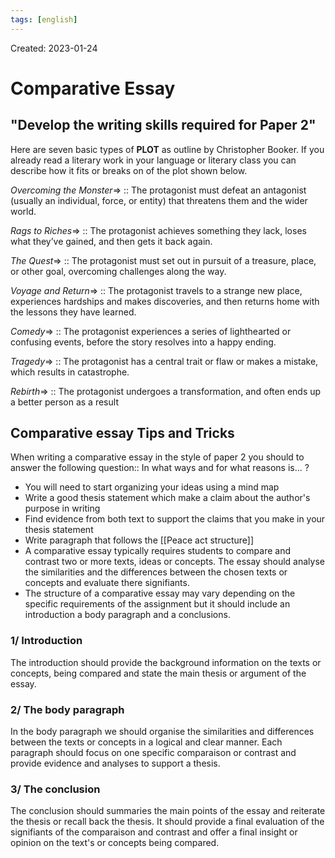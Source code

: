 ```yaml
---
tags: [english] 
---
```

Created: 2023-01-24

# Comparative Essay
## "Develop the writing skills required for Paper 2"
Here are seven basic types of **PLOT** as outline by Christopher Booker. If you already read a literary work in your language or literary class you can describe how it fits or breaks on of the plot shown below.

*Overcoming the Monster*=> :: The protagonist must defeat an antagonist (usually an individual, force, or entity) that threatens them and the wider world. 
<!--SR:!2023-08-17,127,250-->

*Rags to Riches*=> :: The protagonist achieves something they lack, loses what they’ve gained, and then gets it back again. 
<!--SR:!2023-07-08,100,250-->

*The Quest*=> :: The protagonist must set out in pursuit of a treasure, place, or other goal, overcoming challenges along the way. 
<!--SR:!2023-06-28,94,250-->

*Voyage and Return*=> :: The protagonist travels to a strange new place, experiences hardships and makes discoveries, and then returns home with the lessons they have learned. 
<!--SR:!2023-05-05,64,250-->

*Comedy*=> :: The protagonist experiences a series of lighthearted or confusing events, before the story resolves into a happy ending. 
<!--SR:!2023-08-31,134,250-->

*Tragedy*=> :: The protagonist has a central trait or flaw or makes a mistake, which results in catastrophe. 
<!--SR:!2023-08-18,127,250-->

*Rebirth*=> :: The protagonist undergoes a transformation, and often ends up a better person as a result
<!--SR:!2023-04-22,54,250-->

## Comparative essay Tips and Tricks
When writing a comparative essay in the style of paper 2 you should to answer the following question:: In what ways and for what reasons is… ?
<!--SR:!2023-05-05,32,210-->

- You will need to start organizing your ideas using a mind map
- Write a good thesis statement which make a claim about the author's purpose in writing
- Find evidence from both text to support the claims that you make in your thesis statement
- Write paragraph that follows the [[Peace act structure]]
- A comparative essay typically requires students to compare and contrast two or more texts, ideas or concepts. The essay should analyse the similarities and the differences between the chosen texts or concepts and evaluate there signifiants. 
- The structure of a comparative essay may vary depending on the specific requirements of the assignment but it should include an introduction a body paragraph and a conclusions. 

### 1/ Introduction
The introduction should provide the background information on the texts or concepts, being compared and state the main thesis or argument of the essay.

### 2/ The body paragraph
In the body paragraph we should organise the similarities and differences between the texts or concepts in a logical and clear manner. Each paragraph should focus on one specific comparaison or contrast and provide evidence and analyses to support a thesis. 

### 3/ The conclusion
The conclusion should summaries the main points of the essay and reiterate the thesis or recall back the thesis. It should provide a final evaluation of the signifiants of the comparaison and contrast and offer a final insight or opinion on the text's or concepts being compared. 
